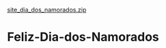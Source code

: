 [site_dia_dos_namorados.zip](https://github.com/user-attachments/files/20715666/site_dia_dos_namorados.zip)
# Feliz-Dia-dos-Namorados
